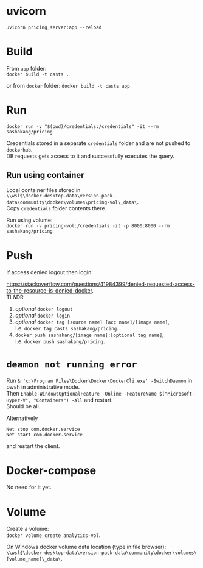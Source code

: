 # uvicorn
`uvicorn pricing_server:app --reload`

# Build

From `app` folder:  
`docker build -t casts .`  

or from `docker` folder:
`docker build -t casts app`

# Run

`docker run -v "$(pwd)/credentials:/credentials" -it --rm sashakang/pricing`

Credentials stored in a separate `credentials` folder and are not pushed to `dockerhub`.   
DB requests gets access to it and successfully executes the query.

## Run using container

Local container files stored in  
`\\wsl$\docker-desktop-data\version-pack-data\community\docker\volumes\pricing-vol\_data\`.  
Copy `credentials` folder contents there.

Run using volume:  
`docker run -v pricing-vol:/credentials -it -p 8000:8000 --rm sashakang/pricing`

# Push

If access denied logout then login:

https://stackoverflow.com/questions/41984399/denied-requested-access-to-the-resource-is-denied-docker.  
TL&DR  
1. *optional* `docker logout`
2. *optional* `docker login`
3. *optional* `docker tag [source name] [acc name]/[image name]`,  
	i.e. `docker tag casts sashakang/pricing`.
4. `docker push sashakang/[image name]:[optional tag name]`,  
   i.e. `docker push sashakang/pricing`.

# `deamon not running error`

Run `& 'c:\Program Files\Docker\Docker\DockerCli.exe' -SwitchDaemon` in pwsh in administrative mode.  
Then `Enable-WindowsOptionalFeature -Online -FeatureName $("Microsoft-Hyper-V", "Containers") -All` and restart.  
Should be all.

Alternatively  
```
Net stop com.docker.service
Net start com.docker.service
```  
and restart the client.

# Docker-compose  

No need for it yet.

# Volume

Create a volume:  
`docker volume create analytics-vol`.

On Windows docker volume data location (type in file browser):  
`\\wsl$\docker-desktop-data\version-pack-data\community\docker\volumes\[volume_name]\_data\`.